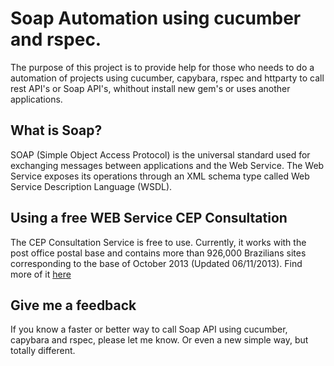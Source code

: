 # Soap Automation using cucumber and rspec.

The purpose of this project is to provide help for those who needs to do a automation of projects using cucumber, capybara, rspec and httparty to call rest API's or Soap API's, whithout install new gem's or uses another applications.


## What is Soap? 

SOAP (Simple Object Access Protocol) is the universal standard used for exchanging messages between applications and the Web Service.
The Web Service exposes its operations through an XML schema type called Web Service Description Language (WSDL). 

## Using a free WEB Service CEP Consultation

The CEP Consultation Service is free to use. Currently, it works with the post office postal base and contains more than 926,000 Brazilians sites corresponding to the base of October 2013 (Updated 06/11/2013). Find more of it [here](http://www.byjg.com.br/site/xmlnuke.php?xml=onlinecep)

## Give me a feedback

If you know a faster or better way to call Soap API using cucumber, capybara and rspec, please let me know. Or even a new simple way, but totally different.